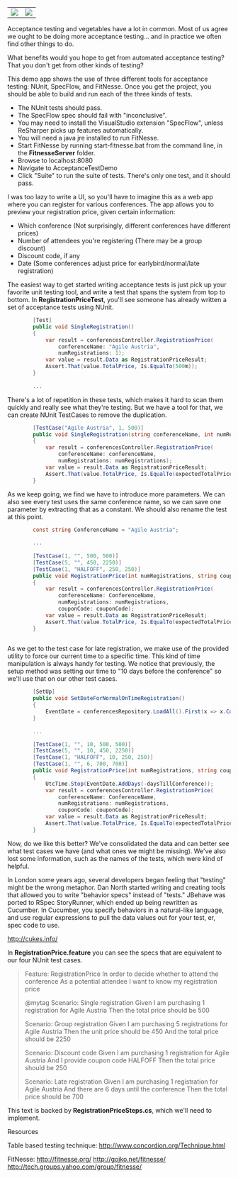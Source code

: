 

<table><tr><td><img src="http://cdn.ttgtmedia.com/rms/onlineImages/sSoftwareQuality_testautomation_strategy.jpg"></td>
<td><img src="http://upload.wikimedia.org/wikipedia/commons/6/6d/USDA_Food_Pyramid.gif"></td></tr></table>

Acceptance testing and vegetables have a lot in common. Most of us agree we ought to be doing more acceptance testing... and in practice we often find other things to do. 

What benefits would you hope to get from automated acceptance testing? That you don't get from other kinds of testing?

This demo app shows the use of three different tools for acceptance testing: NUnit, SpecFlow, and FitNesse. Once you get the project, you should be able to build and run each of the three kinds of tests.
 - The NUnit tests should pass.
 - The SpecFlow spec should fail with "inconclusive". 
 -  You may need to install the VisualStudio extension "SpecFlow", unless ReSharper picks up features automatically.
 - You will need a java jre installed to run FitNesse. 
  - Start FitNesse by running start-fitnesse.bat from the command line, in the __FitnesseServer__ folder.
  - Browse to localhost:8080
  - Navigate to AcceptanceTestDemo
  - Click "Suite" to run the suite of tests. There's only one test, and it should pass.

I was too lazy to write a UI, so you'll have to imagine this as a web app where you can register for various conferences. The app allows you to preview your registration price, given certain information:
  
  - Which conference (Not surprisingly, different conferences have different prices)
  - Number of attendees you're registering (There may be a group discount)
  - Discount code, if any
  - Date (Some conferences adjust price for earlybird/normal/late registration)

The easiest way to get started writing acceptance tests is just pick up your favorite unit testing tool, and write a test that spans the system from top to bottom. In __RegistrationPriceTest__, you'll see someone has already written a set of acceptance tests using NUnit. 

````cs
        [Test]
        public void SingleRegistration()
        {
            var result = conferencesController.RegistrationPrice(
                conferenceName: "Agile Austria",
                numRegistrations: 1);
            var value = result.Data as RegistrationPriceResult;
            Assert.That(value.TotalPrice, Is.EqualTo(500m));
        }
        
        ...
````

There's a lot of repetition in these tests, which makes it hard to scan them quickly and really see what they're testing. But we have a tool for that, we can create NUnit TestCases to remove the duplication.

````cs
        [TestCase("Agile Austria", 1, 500)]
        public void SingleRegistration(string conferenceName, int numRegistrations, decimal expectedTotalPrice)
        {
            var result = conferencesController.RegistrationPrice(
                conferenceName: conferenceName,
                numRegistrations: numRegistrations);
            var value = result.Data as RegistrationPriceResult;
            Assert.That(value.TotalPrice, Is.EqualTo(expectedTotalPrice));
        }
````

As we keep going, we find we have to introduce more parameters. We can also see every test uses the same conference name, so we can save one parameter by extracting that as a constant. We should also rename the test at this point.

````cs
        const string ConferenceName = "Agile Austria";
        
        ...
        
        [TestCase(1, "", 500, 500)]
        [TestCase(5, "", 450, 2250)]
        [TestCase(1, "HALFOFF", 250, 250)]
        public void RegistrationPrice(int numRegistrations, string couponCode, decimal expectedUnitPrice, decimal expectedTotalPrice)
        {
            var result = conferencesController.RegistrationPrice(
                conferenceName: ConferenceName,
                numRegistrations: numRegistrations,
                couponCode: couponCode);
            var value = result.Data as RegistrationPriceResult;
            Assert.That(value.TotalPrice, Is.EqualTo(expectedTotalPrice));
        }
        
````

As we get to the test case for late registration, we make use of the provided utility to force our current time to a specific time. This kind of time manipulation is always handy for testing. We notice that previously, the setup method was setting our time to "10 days before the conference" so we'll use that on our other test cases.

````cs
        [SetUp]
        public void SetDateForNormalOnTimeRegistration()
        {
            EventDate = conferencesRepository.LoadAll().First(x => x.ConferenceName.Equals(ConferenceName)).EventDate;
        }
        
        ...

        [TestCase(1, "", 10, 500, 500)]
        [TestCase(5, "", 10, 450, 2250)]
        [TestCase(1, "HALFOFF", 10, 250, 250)]
        [TestCase(1, "", 6, 700, 700)]
        public void RegistrationPrice(int numRegistrations, string couponCode, int daysTillConference, decimal expectedUnitPrice, decimal expectedTotalPrice)
        {
            UtcTime.Stop(EventDate.AddDays(-daysTillConference));
            var result = conferencesController.RegistrationPrice(
                conferenceName: ConferenceName,
                numRegistrations: numRegistrations,
                couponCode: couponCode);
            var value = result.Data as RegistrationPriceResult;
            Assert.That(value.TotalPrice, Is.EqualTo(expectedTotalPrice));
        }
````

Now, do we like this better? We've consolidated the data and can better see what test cases we have (and what ones we might be missing). We've also lost some information, such as the names of the tests, which were kind of helpful.

In London some years ago, several developers began feeling that "testing" might be the wrong metaphor. Dan North started writing and creating tools that allowed you to write "behavior specs" instead of "tests." JBehave was ported to RSpec StoryRunner, which ended up being rewritten as Cucumber. In Cucumber, you specify behaviors in a natural-like language, and use regular expressions to pull the data values out for your test, er, spec code to use.

http://cukes.info/

In __RegistrationPrice.feature__ you can see the specs that are equivalent to our four NUnit test cases. 

> Feature: RegistrationPrice
>   In order to decide whether to attend the conference
> 	As a potential attendee
> 	I want to know my registration price
> 
> @mytag
> Scenario: Single registration
> 	Given I am purchasing 1 registration for Agile Austria
> 	Then the total price should be 500
> 
> Scenario: Group registration
>   Given I am purchasing 5 registrations for Agile Austria
> 	Then the unit price should be 450
> 	And the total price should be 2250
> 
> Scenario: Discount code
>   Given I am purchasing 1 registration for Agile Austria
> 	And I provide coupon code HALFOFF
> 	Then the total price should be 250
> 
> Scenario: Late registration
>   Given I am purchasing 1 registration for Agile Austria
> 	And there are 6 days until the conference
> 	Then the total price should be 700

This text is backed by __RegistrationPriceSteps.cs__, which we'll need to implement.

Resources

Table based testing technique:
http://www.concordion.org/Technique.html

FitNesse:
http://fitnesse.org/
http://gojko.net/fitnesse/
http://tech.groups.yahoo.com/group/fitnesse/



